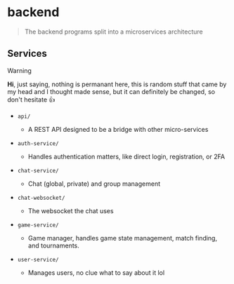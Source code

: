 # backend 

> The backend programs split into a microservices architecture

## Services

> [!WARNING]
> **Hi**, just saying, nothing is permanant here, this is random stuff that came by my head and I thought made sense, but it can definitely be changed, so don't hesitate :+1:

- `api/`
  - A REST API designed to be a bridge with other micro-services

- `auth-service/`
  - Handles authentication matters, like direct login, registration, or 2FA

- `chat-service/`
  - Chat (global, private) and group management
- `chat-websocket/`
  - The websocket the chat uses

- `game-service/`
  - Game manager, handles game state management, match finding, and tournaments.

- `user-service/`
  - Manages users, no clue what to say about it lol
